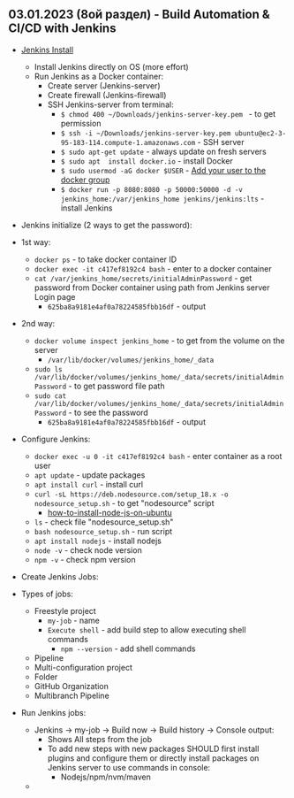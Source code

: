 ## 03.01.2023 (8ой раздел) - Build Automation & CI/CD with Jenkins

* [Jenkins Install](https://techworld-with-nana.teachable.com/courses/1108792/lectures/28664052)
  * Install Jenkins directly on OS (more effort)
  * Run Jenkins as a Docker container:
    * Create server (Jenkins-server)
    * Create firewall (Jenkins-firewall)
    * SSH Jenkins-server from terminal:
      * `$ chmod 400 ~/Downloads/jenkins-server-key.pem ` - to get permission
      * `$ ssh -i ~/Downloads/jenkins-server-key.pem ubuntu@ec2-3-95-183-114.compute-1.amazonaws.com` - SSH server
      * `$ sudo apt-get update` - always update on fresh servers
      * `$ sudo apt  install docker.io` - install Docker
      * `$ sudo usermod -aG docker $USER` - [Add your user to the docker group](https://docs.docker.com/engine/install/linux-postinstall/)
      * `$ docker run -p 8080:8080 -p 50000:50000 -d -v jenkins_home:/var/jenkins_home jenkins/jenkins:lts` - install Jenkins


* Jenkins initialize (2 ways to get the password):
* 1st way:
  * `docker ps` - to take docker container ID
  * `docker exec -it c417ef8192c4 bash` - enter to a docker container
  * `cat /var/jenkins_home/secrets/initialAdminPassword` - get password from Docker container using path from Jenkins server Login page
    * `625ba8a9181e4af0a78224585fbb16df` - output
* 2nd way:
  * `docker volume inspect jenkins_home` - to get from the volume on the server
    * `/var/lib/docker/volumes/jenkins_home/_data`
  * `sudo ls /var/lib/docker/volumes/jenkins_home/_data/secrets/initialAdminPassword` - to get password file path
  * `sudo cat /var/lib/docker/volumes/jenkins_home/_data/secrets/initialAdminPassword` - to see the password
    * `625ba8a9181e4af0a78224585fbb16df` - output


* Configure Jenkins:
  * `docker exec -u 0 -it c417ef8192c4 bash` - enter container as a root user
  * `apt update` - update packages
  * `apt install curl` - install curl
  * `curl -sL https://deb.nodesource.com/setup_18.x -o nodesource_setup.sh` - to get "nodesource" script
    * [how-to-install-node-js-on-ubuntu](https://www.digitalocean.com/community/tutorials/how-to-install-node-js-on-ubuntu-22-04)
  * `ls` - check file "nodesource_setup.sh"
  * `bash nodesource_setup.sh` - run script
  * `apt install nodejs` - install nodejs
  * `node -v` - check node version
  * `npm -v` - check npm version


* Create Jenkins Jobs:
* Types of jobs:
  * Freestyle project
    * `my-job` - name
    * `Execute shell` - add build step to allow executing shell commands
      * `npm --version` - add shell commands
  * Pipeline
  * Multi-configuration project
  * Folder
  * GitHub Organization
  * Multibranch Pipeline

* Run Jenkins jobs:
  * Jenkins -> my-job -> Build now -> Build history -> Console output:
    * Shows All steps from the job
    * To add new steps with new packages SHOULD first install plugins and configure them or directly install packages on Jenkins server to use commands in console:
      * Nodejs/npm/nvm/maven
  * 